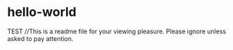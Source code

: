 # hello-world
TEST
//This is a readme file for your viewing pleasure. Please ignore unless asked to pay attention.
